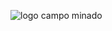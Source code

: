 ![logo campo minado](https://user-images.githubusercontent.com/89758128/201482935-23f9c3e6-63db-4b27-98e9-7fa39daf1c69.png)
